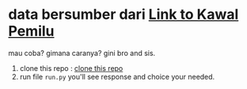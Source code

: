 # data bersumber dari [Link to Kawal Pemilu](https://kawalpemilu.org/)

mau coba? gimana caranya? gini bro and sis.

1. clone this repo : [clone this repo](https://github.com/ridwaanhall/kawalpemilu.org.git)
2. run file ```run.py``` you'll see response and choice your needed.
